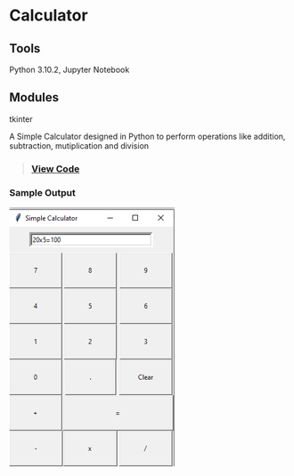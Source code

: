 # Calculator
## Tools
Python 3.10.2, Jupyter Notebook
## Modules
tkinter

A Simple Calculator designed in Python to perform operations like addition, subtraction, mutiplication and division
>### [View Code](https://github.com/xavierina12/Data-Analytics/blob/main/Projects/Calculator/Calculator.ipynb)

### Sample Output
![](https://github.com/xavierina12/Data-Analytics/blob/main/Projects/Calculator/Calculator.png)





